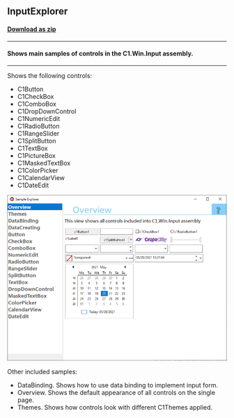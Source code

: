 ## InputExplorer
#### [Download as zip](https://grapecity.github.io/DownGit/#/home?url=https://github.com/GrapeCity/ComponentOne-WinForms-Samples/tree/master/Core\Input\CS\InputExplorer)
____
#### Shows main samples of controls in the C1.Win.Input assembly.
____
Shows the following controls:

* C1Button
* C1CheckBox
* C1ComboBox
* C1DropDownControl
* C1NumericEdit
* C1RadioButton
* C1RangeSlider
* C1SplitButton
* C1TextBox
* C1PictureBox
* C1MaskedTextBox
* C1ColorPicker
* C1CalendarView
* C1DateEdit

![screenshot](screenshot.PNG)

Other included samples:

* DataBinding. Shows how to use data binding to implement input form.
* Overview. Shows the default appearance of all controls on the single page.
* Themes. Shows how controls look with different C1Themes applied.
